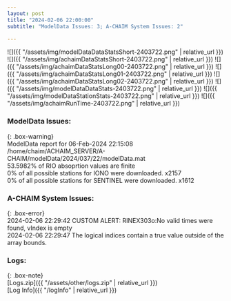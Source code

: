 ```yaml
---
layout: post
title: "2024-02-06 22:00:00"
subtitle: "ModelData Issues: 3; A-CHAIM System Issues: 2"

---
```


![]({{ "/assets/img/modelDataDataStatsShort-2403722.png" | relative_url }})
![]({{ "/assets/img/achaimDataStatsShort-2403722.png" | relative_url }})
![]({{ "/assets/img/achaimDataStatsLong00-2403722.png" | relative_url }})
![]({{ "/assets/img/achaimDataStatsLong01-2403722.png" | relative_url }})
![]({{ "/assets/img/achaimDataStatsLong02-2403722.png" | relative_url }})
![]({{ "/assets/img/modelDataDataStats-2403722.png" | relative_url }})
![]({{ "/assets/img/modelDataStationStats-2403722.png" | relative_url }})
![]({{ "/assets/img/achaimRunTime-2403722.png" | relative_url }})


### ModelData Issues:  
  
{: .box-warning}  
 ModelData report for 06-Feb-2024 22:15:08   
 /home/chaim/ACHAIM_SERVER/A-CHAIM/modelData/2024/037/22/modelData.mat   
 53.5982% of RIO absoprtion values are finite   
 0% of all possible stations for IONO were downloaded. x2157   
 0% of all possible stations for SENTINEL were downloaded. x1612   
  
### A-CHAIM System Issues:  
  
{: .box-error}  
2024-02-06 22:29:42 CUSTOM ALERT: RINEX303o:No valid times were found, vIndex is empty  
2024-02-06 22:29:47 The logical indices contain a true value outside of the array bounds.  

### Logs:  
  
{: .box-note}  
[Logs.zip]({{ "/assets/other/logs.zip" | relative_url }})  
[Log Info]({{ "/logInfo" | relative_url }})  
